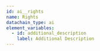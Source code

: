```yaml
---
id: ai__rights
name: Rights
datachain_type: ai
element_variables:
  - id: additional_description
    label: Additional Description
---
```

